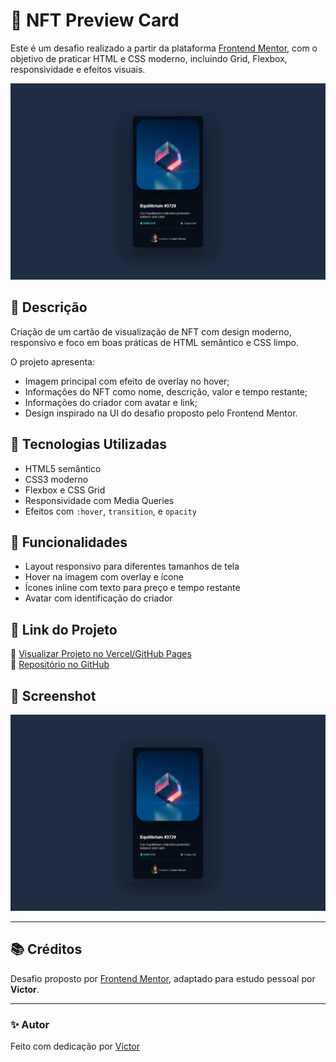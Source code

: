 # 💎 NFT Preview Card

Este é um desafio realizado a partir da plataforma [Frontend Mentor](https://www.frontendmentor.io/), com o objetivo de praticar HTML e CSS moderno, incluindo Grid, Flexbox, responsividade e efeitos visuais.

![Preview do Projeto](./component/img/preview-component.png.jpeg)

## 🧠 Descrição

Criação de um cartão de visualização de NFT com design moderno, responsivo e foco em boas práticas de HTML semântico e CSS limpo.

O projeto apresenta:
- Imagem principal com efeito de overlay no hover;
- Informações do NFT como nome, descrição, valor e tempo restante;
- Informações do criador com avatar e link;
- Design inspirado na UI do desafio proposto pelo Frontend Mentor.

## 🚀 Tecnologias Utilizadas

- HTML5 semântico
- CSS3 moderno
- Flexbox e CSS Grid
- Responsividade com Media Queries
- Efeitos com `:hover`, `transition`, e `opacity`

## 🎯 Funcionalidades

- Layout responsivo para diferentes tamanhos de tela
- Hover na imagem com overlay e ícone
- Ícones inline com texto para preço e tempo restante
- Avatar com identificação do criador

## 🔗 Link do Projeto

📎 [Visualizar Projeto no Vercel/GitHub Pages](https://nft-preview-component-lemon.vercel.app/)  
📁 [Repositório no GitHub](https://github.com/victorSsx/nft-preview-component)

## 📸 Screenshot

![Design Final](./component/img/preview-card-component.png.jpeg)

---

## 📚 Créditos

Desafio proposto por [Frontend Mentor](https://www.frontendmentor.io/), adaptado para estudo pessoal por **Victor**.

---

### ✨ Autor

Feito com dedicação por [Victor](https://github.com/victorSsx)


